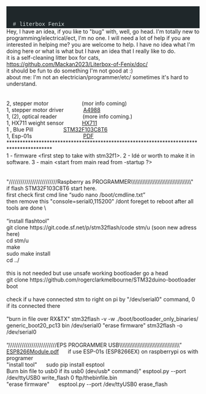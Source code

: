 <div style="background-color:#1f272a;color:#dae3e3;font-family:Consolas, 'Courier New', monospace;font-size:14px;font-weight:normal;line-height:19px;white-space:pre;">
<div>
  <span># literbox Fenix</span></div></div>
<div>
  <span>Hey, I have an idea, if you like to "bug" with, well, go head.</span>
  <span>I'm totally new to programming/electrical/ect, I'm no one.</span>
  <span>I will need a lot of help if  you are interested in helping me? you are welcome to help.</span>
  <span>I have no idea what I'm doing here or what is what but I have an idea that I really like to do.</span></div>
<div>
  <span>it is a self-cleaning litter box for cats, </span>
  <a target="_blank" rel="noopener noreferrer" href="https://github.com/Mackan2023/Literbox-of-Fenix/doc/">
  <span>https://github.com/Mackan2023/Literbox-of-Fenix/doc/</span></a>&nbsp;</div>
  <div><span>it should be fun to do something I'm not good at :)</span></div>
  <div><span>about me: I'm not an electrician/programmer/etc/ sometimes it's hard to understand.</span></div>
  <div><br>&nbsp;</div>
  <div><span>2, stepper motor &nbsp; &nbsp; &nbsp; &nbsp; &nbsp; &nbsp; &nbsp; &nbsp; &nbsp; &nbsp; &nbsp;(mor info coming)</span></div>
    <div>
      <span>1, stepper motor driver &nbsp; &nbsp; &nbsp; &nbsp; &nbsp; &nbsp;</span>
      <a target="_blank" rel="noopener noreferrer" href="https://www.pololu.com/file/0J450/a4988_DMOS_microstepping_driver_with_translator.pdf" download="file">
        <span>A4988</span></a></div>
    <div>
      <span>1, (2), optical reader</span>
      <span> &nbsp; &nbsp; &nbsp; &nbsp; &nbsp; &nbsp; &nbsp; &nbsp; (more info coming.)</span></div>
    <div>
      <span>1, HX711 weight sensor &nbsp; &nbsp; &nbsp; &nbsp; &nbsp;&nbsp;</span>
      <a target="_blank" rel="noopener noreferrer" href="https://cdn.sparkfun.com/datasheets/Sensors/ForceFlex/hx711_english.pdf" download="file">
      <span>HX711</span></a></div>
    <div>
      <span>1</span>
      <span>, Blue Pill &nbsp; &nbsp; &nbsp; &nbsp; &nbsp; &nbsp; &nbsp; &nbsp; &nbsp;&nbsp;</span>
      <a target="_blank" rel="noopener noreferrer" href="https://stm32-base.org/boards/STM32F103C8T6-Blue-Pill.html">
      <span>STM32F103C8T6</span></a></div>
    <div>
      <span>1, Esp-01s &nbsp; &nbsp; &nbsp; &nbsp; &nbsp; &nbsp; &nbsp; &nbsp; &nbsp; &nbsp; &nbsp; &nbsp; &nbsp; &nbsp; &nbsp; &nbsp;&nbsp;</span>
      <a target="_blank" rel="noopener noreferrer" href="https://www.espressif.com/sites/default/files/documentation/0a-esp8266ex_datasheet_en.pdf" download="file">
      <span>PDF</span></a></div>
    <div>
      <span>****************************************************************************************</span></div>
    <div>
      <span>1 - firmware &lt;first step to take with stm32f1&gt;.</span>
      <span>2 - Idé or worth to make it in software.</span>
      <span>3 - main &lt;start from main read from -startup ?&gt;</span></div>
    <div><br>&nbsp;</div>
</div>
    <div>
      <span>"/////////////////////////Raspberry as PROGRAMMER\\\\\\\\\\\\\\\\\\\\\\\\\\\\\\\\\\\\"</span></div>
    <div>
      <span>if</span>
      <span> flash STM32F103C8T6 start here.</span></div>
    <div>
      <span>first check first cmd line </span>
      <span>“sudo nano /boot/cmdline.txt”</span></div>
    <div>
      <span>then remove this </span>
      <span>"console=serial0,115200"</span>
      <span> /dont foreget to reboot after all tools are done</span>
      <span>\</span></div>
    <div>&nbsp;</div>
    <div>
      <span>“install flashtool”</span><br>
      <span>git clone https://git.code.sf.net/p/stm32flash/code stm/u (soon new adress here)</span><br>
      <span>cd stm/u</span><br>
      <span>make</span><br>
      <span>sudo make install</span><br>
      <span>cd ../</span></div>
    <div>&nbsp;</div>
    <div>
      <span>this is not needed but use unsafe working bootloader go a head</span><br>
      <span>git clone https://github.com/rogerclarkmelbourne/STM32duino-bootloader boot</span><br>&nbsp;</div>
    <div>
      <span>check if u have connected stm to right on pi by "/dev/serial0"</span>
      <span> command, 0 if its connected there</span><br>&nbsp;</div>
    <div>
      <span>"burn in file over RX&amp;TX" stm32flash -v -w ./boot/bootloader_only_binaries/ generic_boot20_pc13 bin /dev/serial0 "erase firmware" stm32flash -o /dev/serial0</span><br>&nbsp;</div>
    <div>
      <span>“/////////////////////////EPS PROGRAMMER USB\\\\\\\\\\\\\\\\\\\\\\\\\\\\\\\\\\\\”</span><br>
      <a target="_blank" rel="noopener noreferrer" href="https://cdn.sparkfun.com/datasheets/Wireless/WiFi/ESP8266ModuleV1.pdf" download="file"><span>ESP8266Module.pdf</span></a>
       &nbsp; &nbsp; &nbsp;<span>if use ESP-01s (ESP8266EX) on raspberrypi os with programer</span><br>
      <span>"install tool"</span> &nbsp; &nbsp; &nbsp;<span>sudo pip install esptool</span><br>
      <span>Burn bin file to usb0 if its usb0 (dev/usb* command)" </span>
      <span>esptool.py --port /dev/ttyUSB0 write_flash 0 ftp/thebinfile.bin</span><br>
      <span>"erase firmware"</span> &nbsp; &nbsp; &nbsp;<span>esptool.py --port /dev/ttyUSB0 erase_flash</span></div>
